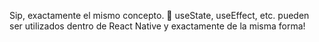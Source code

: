 Sip, exactamente el mismo concepto. 🤗 useState, useEffect, etc. pueden ser utilizados dentro de React Native y exactamente de la misma forma! 